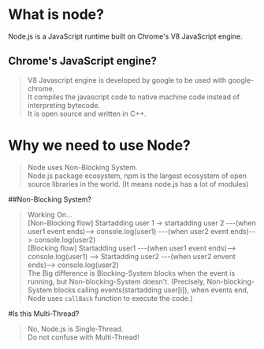 # What is node?  
Node.js is a JavaScript runtime built on Chrome's V8 JavaScript engine.
  
## Chrome's JavaScript engine?  
>V8 Javascript engine is developed by google to be used with google-chrome.  
>It compiles the javascript code to native machine code instead of interpreting bytecode.  
>It is open source and written in C++.  

# Why we need to use Node?  
>Node uses Non-Blocking System.  
>Node.js package ecosystem, npm is the largest ecosystem of open source libraries in the world. (It means node.js has a lot of modules) 
 
##Non-Blocking System?  
>Working On...  
>[Non-Blocking flow] Startadding user 1 -> startadding user 2 ---(when user1 event ends)--> console.log(user1) ---(when user2 event ends)--> console.log(user2)  
>[Blocking flow] Startadding user1 ---(when user1 event ends)--> console.log(user1) --> Startadding user2 ---(when user2 envent ends)--> console.log(user2)  
>The Big difference is Blocking-System blocks when the event is running, but Non-blocking-System doesn't. (Precisely, Non-blocking-System blocks calling events(startadding user[i]), when events end, Node uses `callBack` function to execute the code.)     

#Is this Multi-Thread?  
>No, Node.js is Single-Thread.  
>Do not confuse with Multi-Thread!  





